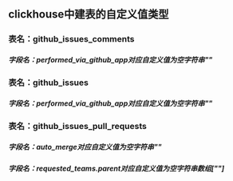 ## clickhouse中建表的自定义值类型


### 表名：github_issues_comments
##### 字段名：performed_via_github_app对应自定义值为空字符串""

### 表名：github_issues
##### 字段名：performed_via_github_app对应自定义值为空字符串""

### 表名：github_issues_pull_requests
##### 字段名：auto_merge对应自定义值为空字符串""
##### 字段名：requested_teams.parent对应自定义值为空字符串数组[""]
